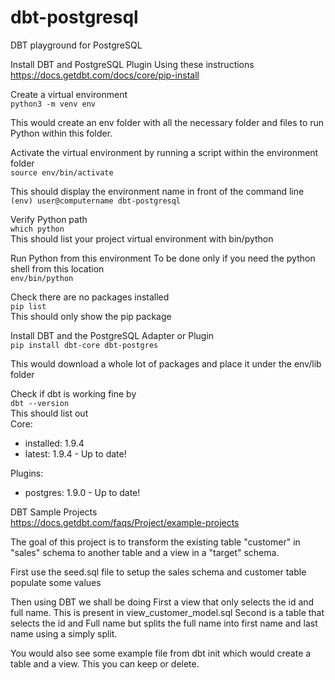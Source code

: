 # dbt-postgresql
DBT playground for PostgreSQL

Install DBT and PostgreSQL Plugin
Using these instructions
https://docs.getdbt.com/docs/core/pip-install

Create a virtual environment  
`python3 -m venv env`

This would create an env folder with all the necessary folder and files to run Python within this folder.

Activate the virtual environment by running a script within the environment folder  
`source env/bin/activate`

This should display the environment name in front of the command line  
`(env) user@computername dbt-postgresql`


Verify Python path  
`which python`  
This should list your project virtual environment with bin/python  

Run Python from this environment
To be done only if you need the python shell from this location  
`env/bin/python`

Check there are no packages installed   
`pip list`  
This should only show the pip package 


Install DBT and the PostgreSQL Adapter or Plugin  
`pip install dbt-core dbt-postgres`

This would download a whole lot of packages and place it under the env/lib folder

Check if dbt is working fine by  
`dbt --version`  
This should list out  
Core:
  - installed: 1.9.4
  - latest:    1.9.4 - Up to date!

Plugins:
  - postgres: 1.9.0 - Up to date!

DBT Sample Projects  
https://docs.getdbt.com/faqs/Project/example-projects


The goal of this project is to transform the existing table "customer" in "sales" schema to another table and a view in a "target" schema.

First use the seed.sql file to setup the sales schema and customer table
populate some values

Then using DBT we shall be doing
First a view that only selects the id and full name. This is present in view_customer_model.sql
Second is a table that selects the id and Full name but splits the full name into first name and last name using a simply split.

You would also see some example file from dbt init which would create a table and a view. This you can keep or delete.




